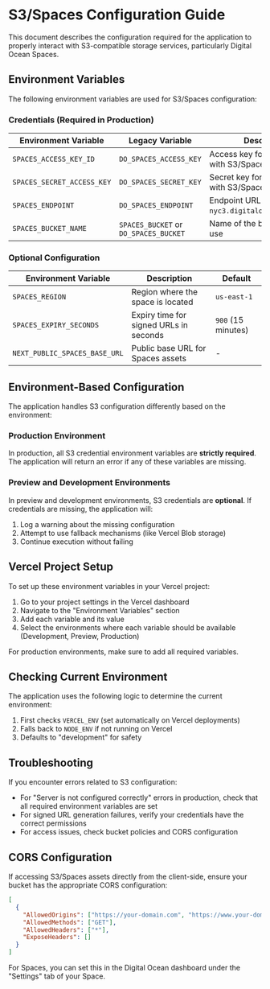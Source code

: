 # S3/Spaces Configuration Guide

This document describes the configuration required for the application to properly interact with S3-compatible storage services, particularly Digital Ocean Spaces.

## Environment Variables

The following environment variables are used for S3/Spaces configuration:

### Credentials (Required in Production)

| Environment Variable       | Legacy Variable                       | Description                                        |
| -------------------------- | ------------------------------------- | -------------------------------------------------- |
| `SPACES_ACCESS_KEY_ID`     | `DO_SPACES_ACCESS_KEY`                | Access key for authenticating with S3/Spaces       |
| `SPACES_SECRET_ACCESS_KEY` | `DO_SPACES_SECRET_KEY`                | Secret key for authenticating with S3/Spaces       |
| `SPACES_ENDPOINT`          | `DO_SPACES_ENDPOINT`                  | Endpoint URL (e.g., `nyc3.digitaloceanspaces.com`) |
| `SPACES_BUCKET_NAME`       | `SPACES_BUCKET` or `DO_SPACES_BUCKET` | Name of the bucket/space to use                    |

### Optional Configuration

| Environment Variable          | Description                            | Default            |
| ----------------------------- | -------------------------------------- | ------------------ |
| `SPACES_REGION`               | Region where the space is located      | `us-east-1`        |
| `SPACES_EXPIRY_SECONDS`       | Expiry time for signed URLs in seconds | `900` (15 minutes) |
| `NEXT_PUBLIC_SPACES_BASE_URL` | Public base URL for Spaces assets      | -                  |

## Environment-Based Configuration

The application handles S3 configuration differently based on the environment:

### Production Environment

In production, all S3 credential environment variables are **strictly required**. The application will return an error if any of these variables are missing.

### Preview and Development Environments

In preview and development environments, S3 credentials are **optional**. If credentials are missing, the application will:

1. Log a warning about the missing configuration
2. Attempt to use fallback mechanisms (like Vercel Blob storage)
3. Continue execution without failing

## Vercel Project Setup

To set up these environment variables in your Vercel project:

1. Go to your project settings in the Vercel dashboard
2. Navigate to the "Environment Variables" section
3. Add each variable and its value
4. Select the environments where each variable should be available (Development, Preview, Production)

For production environments, make sure to add all required variables.

## Checking Current Environment

The application uses the following logic to determine the current environment:

1. First checks `VERCEL_ENV` (set automatically on Vercel deployments)
2. Falls back to `NODE_ENV` if not running on Vercel
3. Defaults to "development" for safety

## Troubleshooting

If you encounter errors related to S3 configuration:

- For "Server is not configured correctly" errors in production, check that all required environment variables are set
- For signed URL generation failures, verify your credentials have the correct permissions
- For access issues, check bucket policies and CORS configuration

## CORS Configuration

If accessing S3/Spaces assets directly from the client-side, ensure your bucket has the appropriate CORS configuration:

```json
[
  {
    "AllowedOrigins": ["https://your-domain.com", "https://www.your-domain.com"],
    "AllowedMethods": ["GET"],
    "AllowedHeaders": ["*"],
    "ExposeHeaders": []
  }
]
```

For Spaces, you can set this in the Digital Ocean dashboard under the "Settings" tab of your Space.
